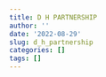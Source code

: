 ```yaml
---
title: D H PARTNERSHIP
author: ''
date: '2022-08-29'
slug: d_h_partnership
categories: []
tags: []
---
```

